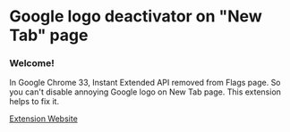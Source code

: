 Google logo deactivator on "New Tab" page
=================

### Welcome!
In Google Chrome 33, Instant Extended API removed from Flags page. So you can't disable annoying Google logo on New Tab page. This extension helps to fix it.

[Extension Website][1]


  [1]: http://stylet.github.io/GLogo_deactivator
